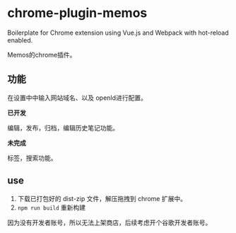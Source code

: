 # chrome-plugin-memos

Boilerplate for Chrome extension using Vue.js and Webpack with hot-reload enabled.

Memos的chrome插件。

## 功能

在设置中中输入网站域名、以及 openId进行配置。

**已开发**

编辑，发布，归档，编辑历史笔记功能。

**未完成**

标签，搜索功能。

## use

1. 下载已打包好的 dist-zip 文件，解压拖拽到 chrome 扩展中。
2. `npm run build` 重新构建

因为没有开发者账号，所以无法上架商店，后续考虑开个谷歌开发者账号。
